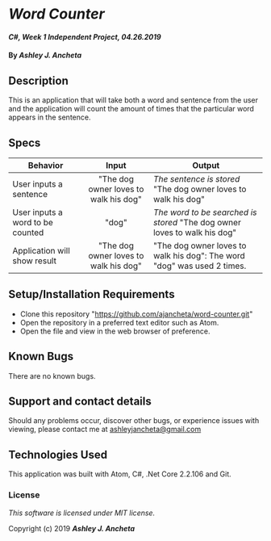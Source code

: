 # _Word Counter_

#### _C#, Week 1 Independent Project, *04.26.2019*_

#### By _Ashley J. Ancheta_

## Description
This is an application that will take both a word and sentence from the user and the application will count the amount of times that the particular word appears in the sentence.

## Specs
| Behavior | Input | Output |
| ------------- |:-------------:| ------------- |
| User inputs a sentence | "The dog owner loves to walk his dog" | *The sentence is stored* "The dog owner loves to walk his dog" |
| User inputs a word to be counted | "dog" | *The word to be searched is stored* "The dog owner loves to walk his dog" |
| Application will show result | "The dog owner loves to walk his dog" | "The dog owner loves to walk his dog": The word "dog" was used 2 times.

## Setup/Installation Requirements

* Clone this repository "https://github.com/ajancheta/word-counter.git"
* Open the repository in a preferred text editor such as Atom.
* Open the file and view in the web browser of preference.

## Known Bugs

There are no known bugs.

## Support and contact details

Should any problems occur, discover other bugs, or experience issues with viewing, please contact me at ashleyjancheta@gmail.com

## Technologies Used

This application was built with Atom, C#, .Net Core 2.2.106 and Git.

### License

*This software is licensed under MIT license.*

Copyright (c) 2019 **_Ashley J. Ancheta_**
